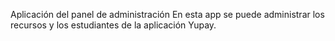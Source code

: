 Aplicación del panel de administración
En esta app se puede administrar los recursos y los estudiantes de la aplicación Yupay.


